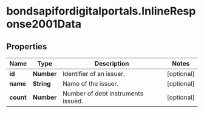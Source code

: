 # bondsapifordigitalportals.InlineResponse2001Data

## Properties

Name | Type | Description | Notes
------------ | ------------- | ------------- | -------------
**id** | **Number** | Identifier of an issuer. | [optional] 
**name** | **String** | Name of the issuer. | [optional] 
**count** | **Number** | Number of debt instruments issued. | [optional] 


